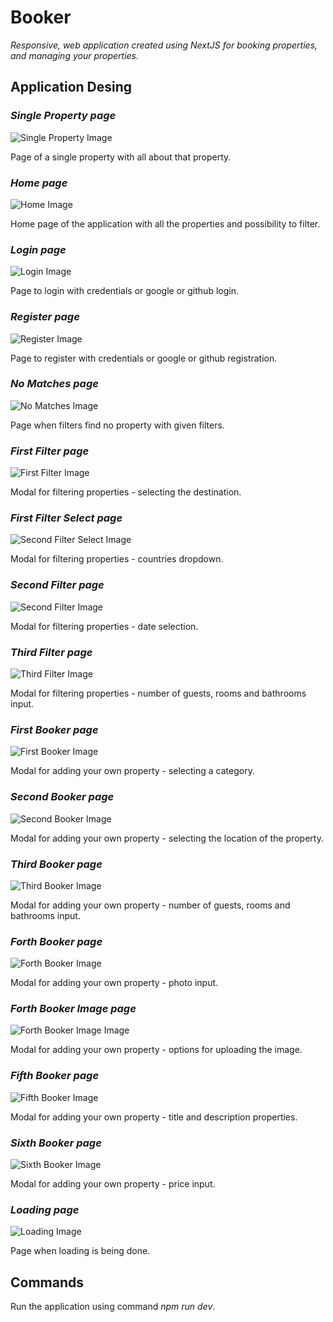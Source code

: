 # Booker

*Responsive, web application created using NextJS for booking properties, and managing your properties.*


## Application Desing

### *Single Property page*
![Single Property Image](git-image/image1.png)

Page of a single property with all about that property.

### *Home page*
![Home Image](git-image/image2.png)

Home page of the application with all the properties and possibility to filter.

### *Login page*
![Login Image](git-image/image3.png)

Page to login with credentials or google or github login.

### *Register page*
![Register Image](git-image/image4.png)

Page to register with credentials or google or github registration.

### *No Matches page*
![No Matches Image](git-image/image5.png)

Page when filters find no property with given filters.

### *First Filter page*
![First Filter Image](git-image/image6.png)

Modal for filtering properties - selecting the destination.

### *First Filter Select page*
![Second Filter Select Image](git-image/image7.png)

Modal for filtering properties - countries dropdown.

### *Second Filter page*
![Second Filter Image](git-image/image8.png)

Modal for filtering properties - date selection.

### *Third Filter page*
![Third Filter Image](git-image/image9.png)

Modal for filtering properties - number of guests, rooms and bathrooms input.

### *First Booker page*
![First Booker Image](git-image/image10.png)

Modal for adding your own property - selecting a category.

### *Second Booker page*
![Second Booker Image](git-image/image11.png)

Modal for adding your own property - selecting the location of the property.

### *Third Booker page*
![Third Booker Image](git-image/image12.png)

Modal for adding your own property - number of guests, rooms and bathrooms input.

### *Forth Booker page*
![Forth Booker Image](git-image/image13.png)

Modal for adding your own property - photo input.

### *Forth Booker Image page*
![Forth Booker Image Image](git-image/image14.png)

Modal for adding your own property - options for uploading the image.

### *Fifth Booker page*
![Fifth Booker Image](git-image/image15.png)

Modal for adding your own property - title and description properties.

### *Sixth Booker page*
![Sixth Booker Image](git-image/image16.png)

Modal for adding your own property - price input.

### *Loading page*
![Loading Image](git-image/image17.png)

Page when loading is being done.

## Commands

Run the application using command *npm run dev*.